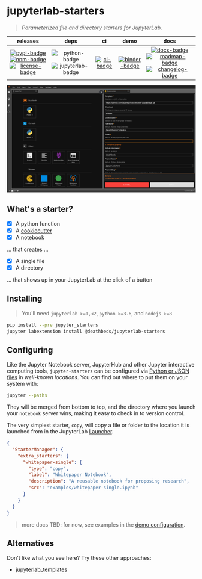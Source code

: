 # jupyterlab-starters

> _Parameterized file and directory starters for JupyterLab._

|                                  releases                                   |                  deps                   |         ci          |            demo             |                                          docs                                           |
| :-------------------------------------------------------------------------: | :-------------------------------------: | :-----------------: | :-------------------------: | :-------------------------------------------------------------------------------------: |
| [![pypi-badge][]][pypi] [![npm-badge][]][npm] [![license-badge][]][license] | ![python-badge][] ![jupyterlab-badge][] | [![ci-badge][]][ci] | [![binder-badge][]][binder] | [![docs-badge][]][docs] [![roadmap-badge][]][roadmap] [![changelog-badge][]][changelog] |

![screenshot][]

## What's a starter?

- [x] A python function
- [x] A [cookiecutter][]
- [x] A notebook

... that creates ...

- [x] A single file
- [x] A directory

... that shows up in your JupyterLab at the click of a button

## Installing

> You'll need `jupyterlab >=1,<2`, `python >=3.6`, and `nodejs >=8`

```bash
pip install --pre jupyter_starters
jupyter labextension install @deathbeds/jupyterlab-starters
```

## Configuring

Like the Jupyter Notebook server, JupyterHub and other Jupyter interactive computing
tools, `jupyter-starters` can be configured via [Python or JSON files][notebook-config]
in _well-known locations_. You can find out where to put them on your system with:

```bash
jupyter --paths
```

They will be merged from bottom to top, and the directory where you launch your
`notebook` server wins, making it easy to check in to version control.

The very simplest starter, `copy`, will copy a file or folder to the location
it is launched from in the JupyterLab [Launcher][].

```json
{
  "StarterManager": {
    "extra_starters": {
      "whitepaper-single": {
        "type": "copy",
        "label": "Whitepaper Notebook",
        "description": "A reusable notebook for proposing research",
        "src": "examples/whitepaper-single.ipynb"
      }
    }
  }
}
```

> more docs TBD: for now, see examples in the [demo configuration][conf].

## Alternatives

Don't like what you see here? Try these other approaches:

- [jupyterlab_templates](https://github.com/timkpaine/jupyterlab_templates)

[binder-badge]: https://mybinder.org/badge_logo.svg
[binder]: https://mybinder.org/v2/gh/deathbeds/jupyterlab-starters/master?urlpath=lab
[changelog-badge]: https://img.shields.io/badge/docs-changelog-purple
[changelog]: https://github.com/deathbeds/jupyterlab-starters/tree/master/CHANGELOG.md
[ci-badge]: https://img.shields.io/azure-devops/build/nickbollweg/ec62cb62-c61a-4bf3-931c-089d81718737/8
[ci]: https://dev.azure.com/nickbollweg/deathbeds/_build/latest?definitionId=8&branchName=master
[conf]: https://github.com/deathbeds/jupyterlab-starters/tree/master/jupyter_notebook_config.json
[contributing]: https://github.com/deathbeds/jupyterlab-starters/tree/master/CONTRIBUTING.md
[cookiecutter]: https://github.com/cookiecutter/cookiecutter
[docs-badge]: https://readthedocs.org/projects/jupyterstarters/badge/?version=latest
[docs]: https://jupyterstarters.readthedocs.io/en/latest/?badge=latest
[jupyterlab-badge]: https://img.shields.io/badge/jupyterlab-1.x-orange?logo=jupyter
[launcher]: https://jupyterlab.readthedocs.io/en/stable/user/files.html#creating-files-and-activities
[license-badge]: https://img.shields.io/github/license/deathbeds/jupyterlab-starters
[license]: https://github.com/deathbeds/jupyterlab-starters/tree/master/LICENSE
[notebook-config]: https://jupyter-notebook.readthedocs.io/en/stable/config.html
[npm-badge]: https://img.shields.io/npm/v/@deathbeds/jupyterlab-starters
[npm]: https://www.npmjs.com/package/@deathbeds/jupyterlab-starters
[pypi-badge]: https://img.shields.io/pypi/v/jupyter-starters
[pypi]: https://pypi.org/project/jupyter-starters
[python-badge]: https://img.shields.io/badge/python-3.6+-blue?logo=python
[roadmap-badge]: https://img.shields.io/badge/docs-roadmap-purple
[roadmap]: https://github.com/deathbeds/jupyterlab-starters/tree/master/ROADMAP.md
[screenshot]: https://raw.githubusercontent.com/deathbeds/jupyterlab-starters/master/docs/screenshot.png
